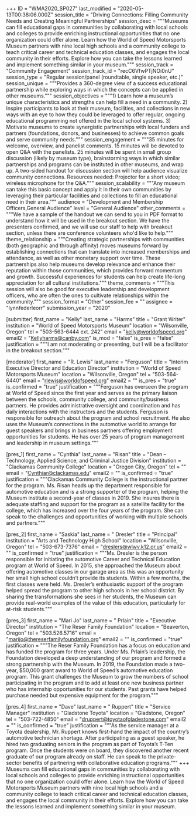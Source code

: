 +++
ID = "WMA2020_SP027"
last_modified = "2020-05-13T00:38:06.000Z"
session_title = "Driving Connections: Filling Community Needs and Creating Meaningful Partnerships"
session_desc = """Museums can fill educational gaps in communities by collaborating with local schools and colleges to provide enriching instructional opportunities that no one organization could offer alone. Learn how the World of Speed Motorsports Museum partners with nine local high schools and a community college to teach critical career and technical education classes, and engages the local community in their efforts. Explore how you can take the lessons learned and implement something similar in your museum."""
session_track = "Community Engagement"
session_track_id = "recC6VfwPTjNOi0nU"
session_type = "Regular session/panel (roundtable, single speaker, etc.)"
session_unique = """Provides a 360-degree view of a success educational partnership while exploring ways in which the concepts can be applied in other museums."""
session_objectives = """1) Learn how a museum’s unique characteristics and strengths can help fill a need in a community. 2) Inspire participants to look at their museum, facilities, and collections in new ways with an eye to how they could be leveraged to offer regular, ongoing educational programming not offered in the local school systems. 3) Motivate museums to create synergistic partnerships with local funders and partners (foundations, donors, and businesses) to achieve common goals and serve community needs."""
session_engagement = """35 minutes for welcome, overview, and panelist comments. 15 minutes will be devoted to open Q&A with the panelists. 25 minutes will be spent in small group discussion (likely by museum type), brainstorming ways in which similar partnerships and programs can be instituted in other museums, and wrap up. A two-sided handout for discussion section will help audience visualize community connections. Resources needed: Projector for a short video; wireless microphone for the Q&A."""
session_scalability = """Any museum can take this basic concept and apply it in their own communities by leveraging their particular facilities and collections to fill an educational need in their area."""
audience = "Development and Membership Officers,General Audience"
level = "General Audience"
other_comments = """We have a sample of the handout we can send to you in PDF format to understand how it will be used in the breakout section. We have the presenters confirmed, and we will use our staff to help with breakout section, unless there are conference volunteers who'd like to help."""
theme_relationship = """Creating strategic partnerships with communities (both geographic and through affinity) moves museums forward by establishing connections that can translate into increased memberships and attendance, as well as other monetary support over time. These partnerships also help museums develop relevance and enhance their reputation within those communities, which provides forward momentum and growth. Successful experiences for students can help create life-long appreciation for all cultural institutions."""
theme_comments = """This session will also be good for executive leadership and development officers, who are often the ones to cultivate relationships within the community."""
session_format = "Other"
session_fee = ""
assignee = "lynnfederleorr"
submission_year = "2020"

[submitter]
first_name = "Kelly"
last_name = "Harms"
title = "Grant Writer"
institution = "World of Speed Motorsports Museum"
location = "Wilsonville, Oregon"
tel = "503-563-6444 ext. 242"
email = "kelly@worldofspeed.org"
email2 = "Kellyharms@canby.com"
is_mod = "false"
is_pres = "false"
justification = """I am not moderating or presenting, but I will be a facilitator in the breakout section."""

[moderator]
first_name = "R. Lewis"
last_name = "Ferguson"
title = "Interim Executive Director and Education Director"
institution = "World of Speed Motorsports Museum"
location = "Wilsonville, Oregon"
tel = "503-564-6440"
email = "rlewis@worldofspeed.org"
email2 = ""
is_pres = "true"
is_confirmed = "true"
justification = """Ferguson has overseen the program at World of Speed since the first year and serves as the primary liaison between the schools, community college, and community/business partners. He provides administrative oversight and coordination and has daily interactions with the instructors and the students. Ferguson is responsible for outreach about the program and school recruitment. He also uses the Museum’s connections in the automotive world to arrange for guest speakers and brings in business partners offering employment opportunities for students. He has over 25 years of program management and leadership in museum settings."""

[pres_1]
first_name = "Cynthia"
last_name = "Risan"
title = "Dean – Technology, Applied Science, and Criminal Justice Division"
institution = "Clackamas Community College"
location = "Oregon City, Oregon"
tel = ""
email = "Cynthiar@clackamas.edu"
email2 = ""
is_confirmed = "true"
justification = """Clackamas Community College is the instructional partner for the program. Ms. Risan heads up the department responsible for automotive education and is a strong supporter of the program, helping the Museum institute a second-year of classes in 2019. She insures there is adequate staffing and support for the program as a satellite facility for the college, which has increased over the four years of the program. She can speak to the challenges and opportunities of working with multiple schools and partners."""

[pres_2]
first_name = "Saskia"
last_name = " Dresler"
title = "Principal"
institution = "Arts and Technology High School"
location = "Wilsonville, Oregon"
tel = "503-673-7376"
email = "dreslers@wlwv.k12.or.us"
email2 = ""
is_confirmed = "true"
justification = """Ms. Dresler is the person responsible for initiating the automotive Career and Technical Education program at World of Speed. In 2015, she approached the Museum about offering automotive classes in our garage area as this was an opportunity her small high school couldn’t provide its students. Within a few months, the first classes were held. Ms. Dresler’s enthusiastic support of the program helped spread the program to other high schools in her school district. By sharing the transformations she sees in her students, the Museum can provide real-world examples of the value of this education, particularly for at-risk students."""

[pres_3]
first_name = "Mari Jo"
last_name = " Prlain"
title = "Executive Director"
institution = "The Reser Family Foundation"
location = "Beaverton, Oregon"
tel = "503.526.5716"
email = "marijo@thereserfamilyfoundation.org"
email2 = ""
is_confirmed = "true"
justification = """The Reser Family Foundation has a focus on education and has funded the program for three years. Under Ms. Prlain’s leadership, the Foundation developed a deep understanding of our program and formed a strong partnership with the Museum. In 2019, the Foundation made a two-year, $50,000 grant award to World of Speed’s automotive education program. This grant challenges the Museum to grow the numbers of school participating in the program and to add at least one new business partner who has internship opportunities for our students. Past grants have helped purchase needed but expensive equipment for the program."""

[pres_4]
first_name = "Dave"
last_name = " Ruppert"
title = "Service Manager"
institution = "Gladstone Toyota"
location = "Gladstone, Oregon"
tel = "503-722-4850"
email = "druppert@toyotaofgladestone.com"
email2 = ""
is_confirmed = "true"
justification = """As the service manager at a Toyota dealership, Mr. Ruppert knows first-hand the impact of the country’s automotive technician shortage. After participating as a guest speaker, he hired two graduating seniors in the program as part of Toyota’s T-Ten program. Once the students were on board, they discovered another recent graduate of our program already on staff. He can speak to the private-sector benefits of partnering with collaborative education programs."""
+++
Museums can fill educational gaps in communities by collaborating with local schools and colleges to provide enriching instructional opportunities that no one organization could offer alone. Learn how the World of Speed Motorsports Museum partners with nine local high schools and a community college to teach critical career and technical education classes, and engages the local community in their efforts. Explore how you can take the lessons learned and implement something similar in your museum.